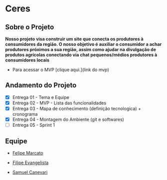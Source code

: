 # Ceres

## Sobre o Projeto

**Nosso projeto visa construir um site que conecta os produtores à consumidores da região. O nosso objetivo é auxiliar o consumidor a achar produtores próximos a sua região, assim como ajudar na divulgação de produtos agrícolas conectando via chat pequenos/médios produtores à consumidores locais**


- Para acessar o MVP  [clique aqui.](link do mvp)

## Andamento do Projeto

- [x] Entrega 01 - Tema e Equipe
- [x] Entrega 02 - MVP - Lista das funcionalidades
- [x] Entrega 03 - Mapa de conhecimento (definição tecnologica) + cronograma
- [x] Entrega 04 - Montagem do Ambiente (git e softwares)
- [ ] Entrega 05 - Sprint 1

## Equipe

- [ Felipe Marcato ](https://github.com/Marcato0)

- [ Filipe Evangelista ](https://github.com/FilipeEvan)

- [ Samuel Canevari ](https://github.com/SamuelCanevari)
